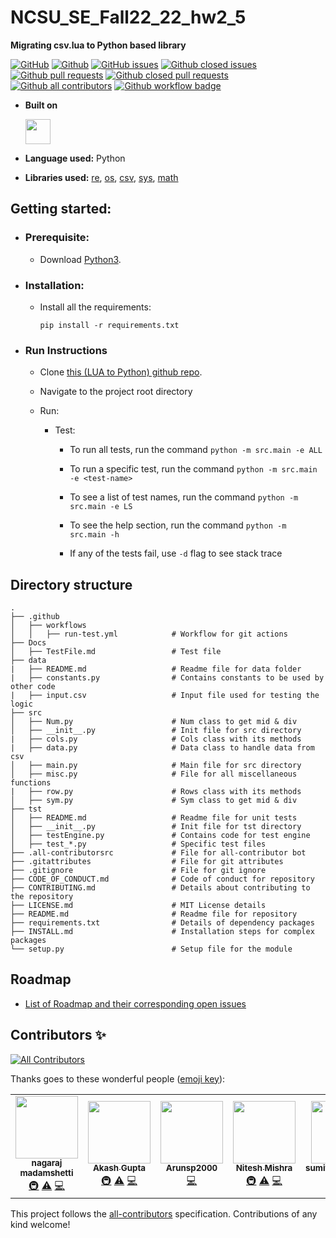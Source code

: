 # NCSU_SE_Fall22_22_hw2_5  
**Migrating csv.lua to Python based library** 


[![GitHub](https://img.shields.io/github/license/agupta15k/ncsu_se_fall22_22_hw2-5?color=green&label=license&logo=MIT)](https://github.com/agupta15k/ncsu_se_fall22_22_hw2-5/blob/main/LICENSE.md)
[![Github](https://img.shields.io/badge/language-python-red.svg)](https://www.python.org/downloads/)
[![GitHub issues](https://img.shields.io/github/issues-raw/agupta15k/ncsu_se_fall22_22_hw2-5)](https://github.com/agupta15k/ncsu_se_fall22_22_hw2-5/issues)
[![Github closed issues](https://img.shields.io/github/issues-closed-raw/agupta15k/ncsu_se_fall22_22_hw2-5)](https://github.com/agupta15k/ncsu_se_fall22_22_hw2-5/issues?q=is%3Aissue+is%3Aclosed)
[![Github pull requests](https://img.shields.io/github/issues-pr/agupta15k/ncsu_se_fall22_22_hw2-5?color=red)](https://github.com/agupta15k/ncsu_se_fall22_22_hw2-5/pulls)
[![Github closed pull requests](https://img.shields.io/github/issues-pr-closed/agupta15k/ncsu_se_fall22_22_hw2-5?color=blue)](https://github.com/agupta15k/ncsu_se_fall22_22_hw2-5/pulls?q=is%3Apr+is%3Aclosed)
[![Github all contributors](https://img.shields.io/github/contributors/agupta15k/ncsu_se_fall22_22_hw2-5?color=green)](https://github.com/agupta15k/ncsu_se_fall22_22_hw2-5/graphs/contributors)
[![Github workflow badge](https://github.com/agupta15k/ncsu_se_fall22_22_hw2-5/actions/workflows/run-test.yml/badge.svg)](https://github.com/agupta15k/ncsu_se_fall22_22_hw2-5/actions)

<!-- ## Objective? -->

<!-- Converting a LUA based system into python based library.. -->

- **Built on**

  <img src="https://upload.wikimedia.org/wikipedia/commons/c/c3/Python-logo-notext.svg" width="40" height="40" />

- **Language used:** Python
- **Libraries used:** [re](https://docs.python.org/3/library/re.html), [os](https://docs.python.org/3/library/os.html), [csv](https://docs.python.org/3/library/csv.html), [sys](https://docs.python.org/3/library/sys.html), [math](https://docs.python.org/3/library/math.html)

## Getting started:

  - ### Prerequisite:
    - Download [Python3](https://www.python.org/downloads/).

  - ### Installation:
    
    - Install all the requirements:

      `pip install -r requirements.txt`

  - ### Run Instructions

    - Clone [this (LUA to Python) github repo](https://github.com/agupta15k/ncsu_se_fall22_22_hw2-5).

    - Navigate to the project root directory
  
    - Run:
    
      - Test:
      
        - To run all tests, run the command `python -m src.main -e ALL`
        
        - To run a specific test, run the command `python -m src.main -e <test-name>`
        
        - To see a list of test names, run the command `python -m src.main -e LS`
        
        - To see the help section, run the command `python -m src.main -h`
        
        - If any of the tests fail, use `-d` flag to see stack trace
      

## Directory structure

    .
    ├── .github
    │   ├── workflows          
    │   │   ├── run-test.yml            # Workflow for git actions
    ├── Docs
    │   ├── TestFile.md                 # Test file
    ├── data
    |   ├── README.md                   # Readme file for data folder
    |   ├── constants.py                # Contains constants to be used by other code
    |   ├── input.csv                   # Input file used for testing the logic
    ├── src
    │   ├── Num.py                      # Num class to get mid & div
    │   ├── __init__.py                 # Init file for src directory
    |   ├── cols.py                     # Cols class with its methods
    |   ├── data.py                     # Data class to handle data from csv
    │   ├── main.py                     # Main file for src directory
    │   ├── misc.py                     # File for all miscellaneous functions
    |   ├── row.py                      # Rows class with its methods
    │   ├── sym.py                      # Sym class to get mid & div
    ├── tst
    │   ├── README.md                   # Readme file for unit tests
    │   ├── __init__.py                 # Init file for tst directory
    │   ├── testEngine.py               # Contains code for test engine
    │   ├── test_*.py                   # Specific test files
    ├── .all-contributorsrc             # File for all-contributor bot
    ├── .gitattributes                  # File for git attributes
    ├── .gitignore                      # File for git ignore
    ├── CODE_OF_CONDUCT.md              # Code of conduct for repository
    ├── CONTRIBUTING.md                 # Details about contributing to the repository
    ├── LICENSE.md                      # MIT License details
    ├── README.md                       # Readme file for repository
    ├── requirements.txt                # Details of dependency packages
    ├── INSTALL.md                      # Installation steps for complex packages
    └── setup.py                        # Setup file for the module

## Roadmap
  - [List of Roadmap and their corresponding open issues](https://github.com/agupta15k/ncsu_se_fall22_22_hw2-5/issues/)

## Contributors ✨

<!-- ALL-CONTRIBUTORS-BADGE:START - Do not remove or modify this section -->
[![All Contributors](https://img.shields.io/badge/all_contributors-5-orange.svg?style=flat-square)](#contributors-)
<!-- ALL-CONTRIBUTORS-BADGE:END -->

Thanks goes to these wonderful people ([emoji key](https://allcontributors.org/docs/en/emoji-key)):

<!-- ALL-CONTRIBUTORS-LIST:START - Do not remove or modify this section -->
<!-- prettier-ignore-start -->
<!-- markdownlint-disable -->
<table>
  <tr>
    <td align="center"><a href="https://github.com/nagarajumadamshetti"><img src="https://avatars.githubusercontent.com/u/42158715?v=4?s=100" width="100px;" alt=""/><br /><sub><b>nagaraj madamshetti</b></sub></a><br /><a href="#infra-nagarajumadamshetti" title="Infrastructure (Hosting, Build-Tools, etc)">🚇</a> <a href="https://github.com/agupta15k/ncsu_se_fall22_22_hw2-5/commits?author=nagarajumadamshetti" title="Tests">⚠️</a> <a href="https://github.com/agupta15k/ncsu_se_fall22_22_hw2-5/commits?author=nagarajumadamshetti" title="Code">💻</a></td>
    <td align="center"><a href="https://github.com/agupta15k"><img src="https://avatars.githubusercontent.com/u/112216701?v=4?s=100" width="100px;" alt=""/><br /><sub><b>Akash Gupta</b></sub></a><br /><a href="#infra-agupta15k" title="Infrastructure (Hosting, Build-Tools, etc)">🚇</a> <a href="https://github.com/agupta15k/ncsu_se_fall22_22_hw2-5/commits?author=agupta15k" title="Tests">⚠️</a> <a href="https://github.com/agupta15k/ncsu_se_fall22_22_hw2-5/commits?author=agupta15k" title="Code">💻</a></td>
    <td align="center"><a href="https://github.com/Arunsp2000"><img src="https://avatars.githubusercontent.com/u/56639917?v=4?s=100" width="100px;" alt=""/><br /><sub><b>Arunsp2000</b></sub></a><br /><a href="https://github.com/agupta15k/ncsu_se_fall22_22_hw2-5/commits?author=Arunsp2000" title="Code">💻</a></td>
    <td align="center"><a href="https://github.com/nitesh31mishra"><img src="https://avatars.githubusercontent.com/u/54522260?v=4?s=100" width="100px;" alt=""/><br /><sub><b>Nitesh Mishra</b></sub></a><br /><a href="#infra-nitesh31mishra" title="Infrastructure (Hosting, Build-Tools, etc)">🚇</a> <a href="https://github.com/agupta15k/ncsu_se_fall22_22_hw2-5/commits?author=nitesh31mishra" title="Tests">⚠️</a> <a href="https://github.com/agupta15k/ncsu_se_fall22_22_hw2-5/commits?author=nitesh31mishra" title="Code">💻</a></td>
    <td align="center"><a href="https://github.com/sumitsinghhazard"><img src="https://avatars.githubusercontent.com/u/112218156?v=4?s=100" width="100px;" alt=""/><br /><sub><b>sumitsinghhazard</b></sub></a><br /><a href="#infra-sumitsinghhazard" title="Infrastructure (Hosting, Build-Tools, etc)">🚇</a> <a href="https://github.com/agupta15k/ncsu_se_fall22_22_hw2-5/commits?author=sumitsinghhazard" title="Tests">⚠️</a></td>
  </tr>
</table>

<!-- markdownlint-restore -->
<!-- prettier-ignore-end -->

<!-- ALL-CONTRIBUTORS-LIST:END -->

This project follows the [all-contributors](https://github.com/all-contributors/all-contributors) specification. Contributions of any kind welcome!

